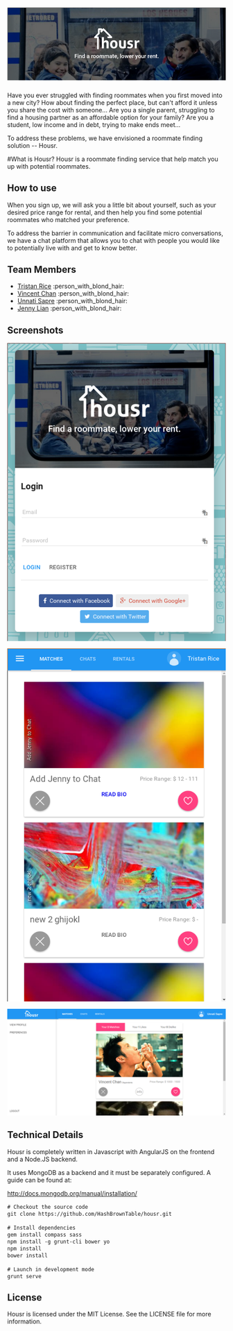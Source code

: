 # ![Housr](https://raw.githubusercontent.com/HashBrownTable/housr/master/etc/banner.png)

Have you ever struggled with finding roommates when you first moved into a new city? How about finding the perfect place, but can't afford it unless you share the cost with someone... Are you a single parent, struggling to find a housing partner as an  affordable option for your family? Are you a student, low income and in debt, trying to make ends meet...

To address these problems, we have envisioned a roommate finding solution -- Housr. 

#What is Housr?
Housr is a roommate finding service that help match you up with potential roommates. 

## How to use
When you sign up, we will ask you a little bit about yourself, such as your desired price range for rental, and then help you find some potential roommates who matched your preference.

To address the barrier in communication and facilitate micro conversations, we have a chat platform that allows you to chat with people you would like to potentially live with and get to know better.

## Team Members

* [Tristan Rice](https://github.com/d4l3k) :person_with_blond_hair:
* [Vincent Chan](https://github.com/cvince) :person_with_blond_hair:
* [Unnati Sapre](https://github.com/unnatisapre) :person_with_blond_hair:
* [Jenny Lian](https://github.com/jennylia) :person_with_blond_hair:


## Screenshots

![Login Page](https://raw.githubusercontent.com/HashBrownTable/housr/master/etc/pic1.png)

![Matches](https://raw.githubusercontent.com/HashBrownTable/housr/master/etc/pic2.png)

![Menu](https://raw.githubusercontent.com/HashBrownTable/housr/master/etc/pic4.png)



## Technical Details

Housr is completely written in Javascript with AngularJS on the frontend and a Node.JS backend.

It uses MongoDB as a backend and it must be separately configured. A guide can be found at:

http://docs.mongodb.org/manual/installation/


```
# Checkout the source code
git clone https://github.com/HashBrownTable/housr.git

# Install dependencies
gem install compass sass
npm install -g grunt-cli bower yo
npm install
bower install

# Launch in development mode
grunt serve
```


## License

Housr is licensed under the MIT License. See the LICENSE file for more information.
